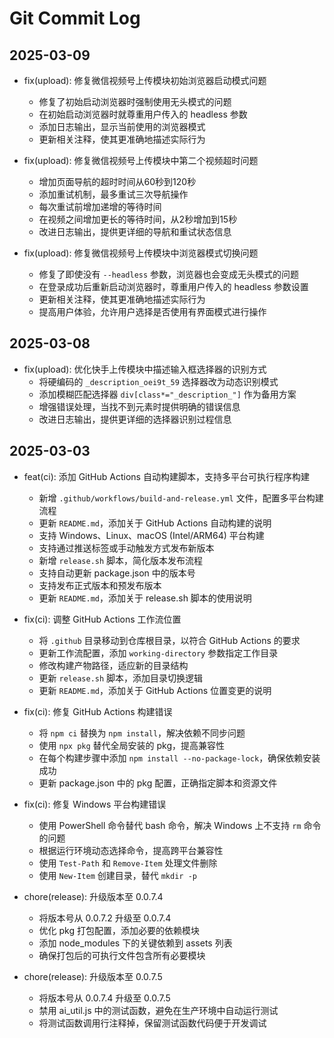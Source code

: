 # Git Commit Log

## 2025-03-09
- fix(upload): 修复微信视频号上传模块初始浏览器启动模式问题
  - 修复了初始启动浏览器时强制使用无头模式的问题
  - 在初始启动浏览器时就尊重用户传入的 headless 参数
  - 添加日志输出，显示当前使用的浏览器模式
  - 更新相关注释，使其更准确地描述实际行为

- fix(upload): 修复微信视频号上传模块中第二个视频超时问题
  - 增加页面导航的超时时间从60秒到120秒
  - 添加重试机制，最多重试三次导航操作
  - 每次重试前增加递增的等待时间
  - 在视频之间增加更长的等待时间，从2秒增加到15秒
  - 改进日志输出，提供更详细的导航和重试状态信息

- fix(upload): 修复微信视频号上传模块中浏览器模式切换问题
  - 修复了即使没有 `--headless` 参数，浏览器也会变成无头模式的问题
  - 在登录成功后重新启动浏览器时，尊重用户传入的 headless 参数设置
  - 更新相关注释，使其更准确地描述实际行为
  - 提高用户体验，允许用户选择是否使用有界面模式进行操作

## 2025-03-08
- fix(upload): 优化快手上传模块中描述输入框选择器的识别方式
  - 将硬编码的 `_description_oei9t_59` 选择器改为动态识别模式
  - 添加模糊匹配选择器 `div[class*="_description_"]` 作为备用方案
  - 增强错误处理，当找不到元素时提供明确的错误信息
  - 改进日志输出，提供更详细的选择器识别过程信息

## 2025-03-03
- feat(ci): 添加 GitHub Actions 自动构建脚本，支持多平台可执行程序构建
  - 新增 `.github/workflows/build-and-release.yml` 文件，配置多平台构建流程
  - 更新 `README.md`，添加关于 GitHub Actions 自动构建的说明
  - 支持 Windows、Linux、macOS (Intel/ARM64) 平台构建
  - 支持通过推送标签或手动触发方式发布新版本
  - 新增 `release.sh` 脚本，简化版本发布流程
  - 支持自动更新 package.json 中的版本号
  - 支持发布正式版本和预发布版本
  - 更新 `README.md`，添加关于 release.sh 脚本的使用说明

- fix(ci): 调整 GitHub Actions 工作流位置
  - 将 `.github` 目录移动到仓库根目录，以符合 GitHub Actions 的要求
  - 更新工作流配置，添加 `working-directory` 参数指定工作目录
  - 修改构建产物路径，适应新的目录结构
  - 更新 `release.sh` 脚本，添加目录切换逻辑
  - 更新 `README.md`，添加关于 GitHub Actions 位置变更的说明

- fix(ci): 修复 GitHub Actions 构建错误
  - 将 `npm ci` 替换为 `npm install`，解决依赖不同步问题
  - 使用 `npx pkg` 替代全局安装的 pkg，提高兼容性
  - 在每个构建步骤中添加 `npm install --no-package-lock`，确保依赖安装成功
  - 更新 package.json 中的 pkg 配置，正确指定脚本和资源文件

- fix(ci): 修复 Windows 平台构建错误
  - 使用 PowerShell 命令替代 bash 命令，解决 Windows 上不支持 `rm` 命令的问题
  - 根据运行环境动态选择命令，提高跨平台兼容性
  - 使用 `Test-Path` 和 `Remove-Item` 处理文件删除
  - 使用 `New-Item` 创建目录，替代 `mkdir -p`

- chore(release): 升级版本至 0.0.7.4
  - 将版本号从 0.0.7.2 升级至 0.0.7.4
  - 优化 pkg 打包配置，添加必要的依赖模块
  - 添加 node_modules 下的关键依赖到 assets 列表
  - 确保打包后的可执行文件包含所有必要模块

- chore(release): 升级版本至 0.0.7.5
  - 将版本号从 0.0.7.4 升级至 0.0.7.5
  - 禁用 ai_util.js 中的测试函数，避免在生产环境中自动运行测试
  - 将测试函数调用行注释掉，保留测试函数代码便于开发调试
